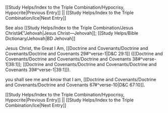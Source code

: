 [[Study Helps/Index to the Triple Combination/Hypocrisy, Hypocrite|Previous Entry]]  ||  [[Study Helps/Index to the Triple Combination/Ice|Next Entry]]

 See also [[Study Helps/Index to the Triple Combination/Jesus Christâ€”Jehovah|Jesus Christ—Jehovah]]; [[Study Helps/Bible Dictionary/Jehovah|BD Jehovah]]

 Jesus Christ, the Great I Am, [[Doctrine and Covenants/Doctrine and Covenants/Doctrine and Covenants 29#^verse-1|D&C 29:1]] ([[Doctrine and Covenants/Doctrine and Covenants/Doctrine and Covenants 38#^verse-1|38:1]]; [[Doctrine and Covenants/Doctrine and Covenants/Doctrine and Covenants 39#^verse-1|39:1]]).

 you shall see me and know that I am, [[Doctrine and Covenants/Doctrine and Covenants/Doctrine and Covenants 67#^verse-10|D&C 67:10]].

[[Study Helps/Index to the Triple Combination/Hypocrisy, Hypocrite|Previous Entry]]  ||  [[Study Helps/Index to the Triple Combination/Ice|Next Entry]]